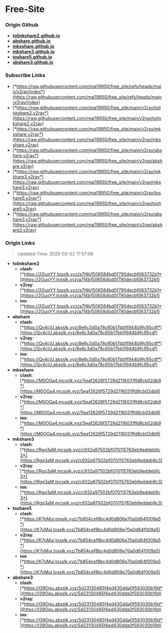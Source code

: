 # Free-Site

### Origin Github

- [**tolinkshare2.github.io**](https://github.com/tolinkshare2/tolinkshare2.github.io)
- [**abshare.github.io**](https://github.com/abshare/abshare.github.io)
- [**mksshare.github.io**](https://github.com/mksshare/mksshare.github.io)
- [**mkshare3.github.io**](https://github.com/mkshare3/mkshare3.github.io)
- [**toshare5.github.io**](https://github.com/toshare5/toshare5.github.io)
- [**abshare3.github.io**](https://github.com/abshare3/abshare3.github.io)

### Subscribe Links

- [*https://raw.githubusercontent.com/mai19950/free_site/refs/heads/main/v2ray/index*](https://raw.githubusercontent.com/mai19950/free_site/refs/heads/main/v2ray/index)
- [*https://raw.githubusercontent.com/mai19950/free_site/main/v2ray/tolinkshare2.v2ray*](https://raw.githubusercontent.com/mai19950/free_site/main/v2ray/tolinkshare2.v2ray)
- [*https://raw.githubusercontent.com/mai19950/free_site/main/v2ray/mksshare.v2ray*](https://raw.githubusercontent.com/mai19950/free_site/main/v2ray/mksshare.v2ray)
- [*https://raw.githubusercontent.com/mai19950/free_site/main/v2ray/abshare.v2ray*](https://raw.githubusercontent.com/mai19950/free_site/main/v2ray/abshare.v2ray)
- [*https://raw.githubusercontent.com/mai19950/free_site/main/v2ray/mkshare3.v2ray*](https://raw.githubusercontent.com/mai19950/free_site/main/v2ray/mkshare3.v2ray)
- [*https://raw.githubusercontent.com/mai19950/free_site/main/v2ray/toshare5.v2ray*](https://raw.githubusercontent.com/mai19950/free_site/main/v2ray/toshare5.v2ray)
- [*https://raw.githubusercontent.com/mai19950/free_site/main/v2ray/abshare3.v2ray*](https://raw.githubusercontent.com/mai19950/free_site/main/v2ray/abshare3.v2ray)

### Origin Links

> Updated Time: 2025-02-02 17:57:08

- **tolinkshare2**
  - **clash**: [*https://2GuqYY.tosslk.xyz/a7f4b1506584bd0f790decbf063732b1*](https://2GuqYY.tosslk.xyz/a7f4b1506584bd0f790decbf063732b1)
  - **v2ray**: [*https://2GuqYY.tosslk.xyz/a7f4b1506584bd0f790decbf063732b1*](https://2GuqYY.tosslk.xyz/a7f4b1506584bd0f790decbf063732b1)
  - **ios**: [*https://2GuqYY.tosslk.xyz/a7f4b1506584bd0f790decbf063732b1*](https://2GuqYY.tosslk.xyz/a7f4b1506584bd0f790decbf063732b1)
- **abshare**
  - **clash**: [*https://Qv4cjU.absslk.xyz/8e6c3d0a78c60b17bb1f944b9fc95cdf*](https://Qv4cjU.absslk.xyz/8e6c3d0a78c60b17bb1f944b9fc95cdf)
  - **v2ray**: [*https://Qv4cjU.absslk.xyz/8e6c3d0a78c60b17bb1f944b9fc95cdf*](https://Qv4cjU.absslk.xyz/8e6c3d0a78c60b17bb1f944b9fc95cdf)
  - **ios**: [*https://Qv4cjU.absslk.xyz/8e6c3d0a78c60b17bb1f944b9fc95cdf*](https://Qv4cjU.absslk.xyz/8e6c3d0a78c60b17bb1f944b9fc95cdf)
- **mksshare**
  - **clash**: [*https://M0OGa4.mcsslk.xyz/5eaf2626f5729d2116031ffd8cb02db9*](https://M0OGa4.mcsslk.xyz/5eaf2626f5729d2116031ffd8cb02db9)
  - **v2ray**: [*https://M0OGa4.mcsslk.xyz/5eaf2626f5729d2116031ffd8cb02db9*](https://M0OGa4.mcsslk.xyz/5eaf2626f5729d2116031ffd8cb02db9)
  - **ios**: [*https://M0OGa4.mcsslk.xyz/5eaf2626f5729d2116031ffd8cb02db9*](https://M0OGa4.mcsslk.xyz/5eaf2626f5729d2116031ffd8cb02db9)
- **mkshare3**
  - **clash**: [*https://Rgq3aM.mcsslk.xyz/c932a97502bf070115763eb9eddeb9c3*](https://Rgq3aM.mcsslk.xyz/c932a97502bf070115763eb9eddeb9c3)
  - **v2ray**: [*https://Rgq3aM.mcsslk.xyz/c932a97502bf070115763eb9eddeb9c3*](https://Rgq3aM.mcsslk.xyz/c932a97502bf070115763eb9eddeb9c3)
  - **ios**: [*https://Rgq3aM.mcsslk.xyz/c932a97502bf070115763eb9eddeb9c3*](https://Rgq3aM.mcsslk.xyz/c932a97502bf070115763eb9eddeb9c3)
- **toshare5**
  - **clash**: [*https://K7oMuj.tosslk.xyz/7b854cef8bc4d0d806e70a0d64f009a5*](https://K7oMuj.tosslk.xyz/7b854cef8bc4d0d806e70a0d64f009a5)
  - **v2ray**: [*https://K7oMuj.tosslk.xyz/7b854cef8bc4d0d806e70a0d64f009a5*](https://K7oMuj.tosslk.xyz/7b854cef8bc4d0d806e70a0d64f009a5)
  - **ios**: [*https://K7oMuj.tosslk.xyz/7b854cef8bc4d0d806e70a0d64f009a5*](https://K7oMuj.tosslk.xyz/7b854cef8bc4d0d806e70a0d64f009a5)
- **abshare3**
  - **clash**: [*https://I39Oqu.absslk.xyz/5d23130485f4ed430dda0f593030b19d*](https://I39Oqu.absslk.xyz/5d23130485f4ed430dda0f593030b19d)
  - **v2ray**: [*https://I39Oqu.absslk.xyz/5d23130485f4ed430dda0f593030b19d*](https://I39Oqu.absslk.xyz/5d23130485f4ed430dda0f593030b19d)
  - **ios**: [*https://I39Oqu.absslk.xyz/5d23130485f4ed430dda0f593030b19d*](https://I39Oqu.absslk.xyz/5d23130485f4ed430dda0f593030b19d)
